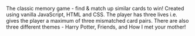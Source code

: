 The classic memory game - find & match up similar cards to win!
Created using vanilla JavaScript, HTML and CSS.
The player has three lives i.e. gives the player a maximum of three mismatched card pairs.
There are also three different themes - Harry Potter, Friends, and How I met your mother!
